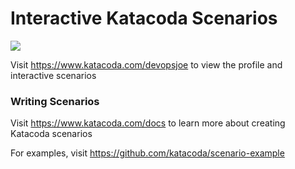 # Interactive Katacoda Scenarios

[![](http://shields.katacoda.com/katacoda/devopsjoe/count.svg)](https://www.katacoda.com/devopsjoe "Get your profile on Katacoda.com")

Visit https://www.katacoda.com/devopsjoe to view the profile and interactive scenarios

### Writing Scenarios
Visit https://www.katacoda.com/docs to learn more about creating Katacoda scenarios

For examples, visit https://github.com/katacoda/scenario-example
